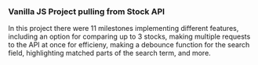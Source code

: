 ### Vanilla JS Project pulling from Stock API

In this project there were 11 milestones implementing different features, including an option for comparing up to 3 stocks, making multiple requests to the API at once for efficieny, making a debounce function for the search field, highlighting matched parts of the search term, and more.

